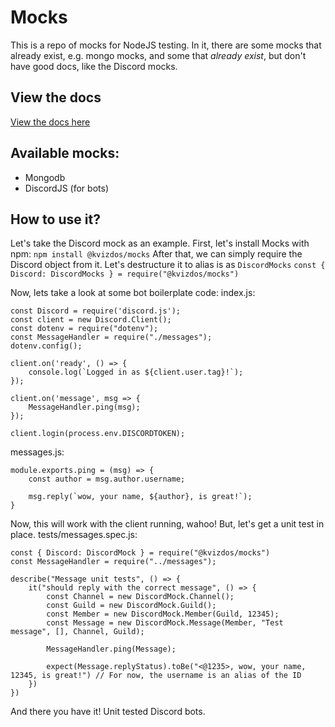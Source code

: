 # Mocks
This is a repo of mocks for NodeJS testing. In it, there are some mocks that already exist, e.g. mongo mocks, and some that *already exist*, but don't have good docs, like the Discord mocks.

## View the docs
[View the docs here](https://kvizdos.github.io/mocks/)

## Available mocks:
- Mongodb
- DiscordJS (for bots)

## How to use it?
Let's take the Discord mock as an example. First, let's install Mocks with npm:
`npm install @kvizdos/mocks` 
After that, we can simply require the Discord object from it. Let's destructure it to alias is as `DiscordMocks`
`const { Discord: DiscordMocks } = require("@kvizdos/mocks")`

Now, lets take a look at some bot boilerplate code:
index.js:
```
const Discord = require('discord.js');
const client = new Discord.Client();
const dotenv = require("dotenv");
const MessageHandler = require("./messages");
dotenv.config();

client.on('ready', () => {
    console.log(`Logged in as ${client.user.tag}!`);
});

client.on('message', msg => {
    MessageHandler.ping(msg);
});

client.login(process.env.DISCORDTOKEN);
```
messages.js:
```
module.exports.ping = (msg) => {
    const author = msg.author.username;

    msg.reply(`wow, your name, ${author}, is great!`);
}
```

Now, this will work with the client running, wahoo! But, let's get a unit test in place.
tests/messages.spec.js:
```
const { Discord: DiscordMock } = require("@kvizdos/mocks")
const MessageHandler = require("../messages");

describe("Message unit tests", () => {
    it("should reply with the correct message", () => {
        const Channel = new DiscordMock.Channel();
        const Guild = new DiscordMock.Guild();
        const Member = new DiscordMock.Member(Guild, 12345);
        const Message = new DiscordMock.Message(Member, "Test message", [], Channel, Guild);

        MessageHandler.ping(Message);
        
        expect(Message.replyStatus).toBe("<@1235>, wow, your name, 12345, is great!") // For now, the username is an alias of the ID
    })
})
```

And there you have it! Unit tested Discord bots.